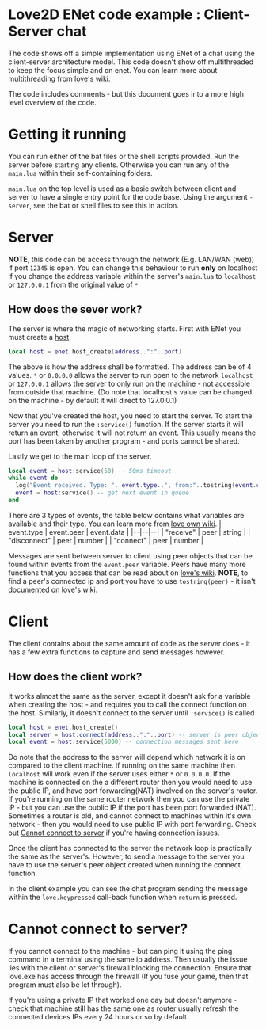 # Love2D ENet code example : Client-Server chat
The code shows off a simple implementation using ENet of a chat using the client-server architecture model. This code doesn't show off multithreaded to keep the focus simple and on enet. You can learn more about multithreading from [love's wiki](https://love2d.org/wiki/love.thread).

The code includes comments - but this document goes into a more high level overview of the code.
# Getting it running
You can run either of the bat files or the shell scripts provided. Run the server before starting any clients. Otherwise you can run any of the `main.lua` within their self-containing folders. 

`main.lua` on the top level is used as a basic switch between client and server to have a single entry point for the code base. Using the argument `-server`, see the bat or shell files to see this in action.
# Server
**NOTE**, this code can be access through the network (E.g. LAN/WAN (web)) if port `12345` is open. You can change this behaviour to run **only** on localhost if you change the address variable within the server's `main.lua` to `localhost` or `127.0.0.1` from the original value of `*`
## How does the sever work?
The server is where the magic of networking starts. First with ENet you must create a [host](https://love2d.org/wiki/enet.host).
```lua
local host = enet.host_create(address..":"..port)
``` 
The above is how the address shall be formatted. The address can be of 4 values.
`*` or `0.0.0.0` allows the server to run open to the network
`localhost` or `127.0.0.1` allows the server to only run on the machine - not accessible from outside that machine. (Do note that localhost's value can be changed on the machine - by default it will direct to 127.0.0.1)

Now that you've created the host, you need to start the server. To start the server you need to run the `:service()` function. If the server starts it will return an event, otherwise it will not return an event. This usually means the port has been taken by another program - and ports cannot be shared.

Lastly we get to the main loop of the server.
```lua
local event = host:service(50) -- 50ms timeout
while event do
  log("Event received. Type: "..event.type..", from:"..tostring(event.client).." containing: "..tostring(event.data))
  event = host:service() -- get next event in queue
end
```
There are 3 types of events, the table below contains what variables are available and their type. You can learn more from [love own wiki](https://love2d.org/wiki/enet.event).
| event.type | event.peer | event.data |
|--|--|--|
| "receive" | peer | string |
| "disconnect" | peer | number |
| "connect" | peer | number |

Messages are sent between server to client using peer objects that can be found within events from the `event.peer` variable. Peers have many more functions that you access that can be read about on [love's wiki](https://love2d.org/wiki/enet.peer). **NOTE**, to find a peer's connected ip and port you have to use `tostring(peer)` - it isn't documented on love's wiki.
# Client
The client contains about the same amount of code as the server does - it has a few extra functions to capture and send messages however.

## How does the client work?
It works almost the same as the server, except it doesn't ask for a variable when creating the host - and requires you to call the connect function on the host. Similarly, it doesn't connect to the server until `:service()` is called
```lua
local host = enet.host_create()
local server = host:connect(address..":"..port) -- server is peer object
local event = host:service(5000) -- connection messages sent here
```
Do note that the address to the server will depend which network it is on compared to the client machine.  If running on the same machine then `localhost` will work even if the server uses either `*` or `0.0.0.0`. If the machine is connected on the a different router then you would need to use the public IP, and have port forwarding(NAT) involved on the server's router. If you're running on the same router network then you can use the private IP - but you can use the public IP if the port has been port forwarded (NAT). Sometimes a router is old, and cannot connect to machines within it's own network - then you would need to use public IP with port forwarding. Check out [Cannot connect to server](#Cannot-connect-to-server) if you're having connection issues.

Once the client has connected to the server the network loop is practically the same as the server's. However, to send a message to the server you have to use the server's peer object created when running the connect function.

In the client example you can see the chat program sending the message within the `love.keypressed` call-back function when `return` is pressed.

# Cannot connect to server?
If you cannot connect to the machine - but can ping it using the ping command in a terminal using the same ip address. Then usually the issue lies with the client or server's firewall blocking the connection. Ensure that love.exe has access through the firewall (If you fuse your game, then that program must also be let through). 

If you're using a private IP that worked one day but doesn't anymore - check that machine still has the same one as router usually refresh the connected devices IPs every 24 hours or so by default.